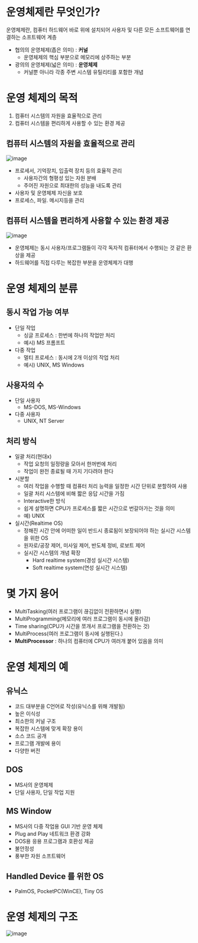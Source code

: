 # 운영체제란 무엇인가?  
운영체제란, 컴퓨터 하드웨어 바로 위에 설치되어 사용자 및 다른 모든 소프트웨어를 연결하는 소프트웨어 계층   

* 협의의 운영체제(좁은 의미) : **커널**     
    * 운영체제의 핵심 부분으로 메모리에 상주하는 부분 
* 광의의 운영체제(넓은 의미) : **운영체제**    
    * 커널뿐 아니라 각종 주변 시스템 유틸리티를 포함한 개념  
 
# 운영 체제의 목적 
 
1. 컴퓨터 시스템의 자원을 효율적으로 관리    
2. 컴퓨터 시스템을 편리하게 사용할 수 있는 환경 제공      
   
## 컴퓨터 시스템의 자원을 효율적으로 관리  

![image](https://user-images.githubusercontent.com/50267433/140609395-6507975a-5b69-4554-a1ee-d53904bc3a04.png)

* 프로세서, 기억장치, 입출력 장치 등의 효율적 관리 
    * 사용자간의 형평성 있는 자원 분배
    * 주어진 자원으로 최대한의 성능을 내도록 관리 
* 사용자 및 운영체제 자신을 보호 
* 프로세스, 파일. 메시지등을 관리 

## 컴퓨터 시스템을 편리하게 사용할 수 있는 환경 제공 

![image](https://user-images.githubusercontent.com/50267433/140609410-65c5dfc4-1049-4359-9a3b-c0e0d44ac11d.png)

* 운영체제는 동시 사용자/프로그램들이 각각 독자적 컴퓨터에서 수행되는 것 같은 환상을 제공     
* 하드웨어를 직접 다루는 복잡한 부분을 운영체제가 대행     

# 운영 체제의 분류 
## 동시 작업 가능 여부

* 단일 작업
    * 싱글 프로세스 : 한번에 하나의 작업만 처리  
    * 예시) MS 프롬프트
* 다중 작업 
    * 멀티 프로세스 : 동시에 2개 이상의 작업 처리 
    * 예시) UNIX, MS Windows 
## 사용자의 수

* 단일 사용자 
    * MS-DOS, MS-Windows
* 다중 사용자
    * UNIX, NT Server   
## 처리 방식 

* 일괄 처리(현대x) 
    * 작업 요청의 일정량을 모아서 한꺼번에 처리 
    * 작업이 완전 종료될 때 가지 기다려야 한다 
* 시분할
    * 여러 작업을 수행할 때 컴퓨터 처리 능력을 일정한 시간 단위로 분할하여 사용 
    * 일괄 처리 시스템에 비해 짧은 응답 시간을 가짐 
    * Interactive한 방식  
    * 쉽게 설명하면 CPU가 프로세스를 짧은 시간으로 번갈아가는 것을 의미 
    * 예) UNIX 
* 실시간(Realtime OS)
    * 정해진 시간 안에 어떠한 일이 반드시 종료됨이 보장되어야 하는 실시간 시스템을 위한 OS
    * 원자로/공장 제어, 미사일 제어, 반도체 정비, 로보트 제어 
    * 실시간 시스템의 개념 확장 
        * Hard realtime system(경성 실시간 시스템)
        * Soft realtime system(연성 실시간 시스템) 

# 몇 가지 용어 

* MultiTasking(여러 프로그램이 끊김없이 전환하면시 실행)
* MultiProgramming(메모리에 여러 프로그램이 동시에 올라감) 
* Time sharing(CPU가 시간을 쪼개서 프로그램을 전환하는 것)  
* MultiProcess(여러 프로그램이 동시에 실행된다.)
* **MultiProcessor** : 하나의 컴퓨터에 CPU가 여러개 붙어 있음을 의미 

# 운영 체제의 예 
## 유닉스
* 코드 대부분을 C언어로 작성(유닉스를 위해 개발됨)   
* 높은 이식성 
* 최소한의 커널 구조 
* 복잡한 시스템에 맞게 확장 용이 
* 소스 코드 공개 
* 프로그램 개발에 용이 
* 다양한 버전 

## DOS
* MS사의 운영체제 
* 단일 사용자, 단일 작업 지원 

## MS Window
* MS사의 다중 작업용 GUI 기반 운영 체제 
* Plug and Play 네트워크 환경 강화 
* DOS용 응용 프로그램과 호환성 제공 
* 불안정성 
* 풍부한 자원 소프트웨어 

## Handled Device 를 위한 OS 
* PalmOS, PocketPC(WinCE), Tiny OS 

# 운영 체제의 구조 

![image](https://user-images.githubusercontent.com/50267433/140613085-a7b25479-eff5-4feb-b9f1-b6a85c8c90ec.png)

